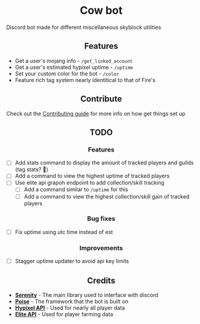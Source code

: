 <h1 align="center">
Cow bot
</h1>

Discord bot made for different miscellaneous skyblock utilities

<h2 align="center">
Features
</h2>

- Get a user's mojang info - `/get_linked_account`
- Get a user's estimated hypixel uptime - `/uptime`
- Set your custom color for the bot - `/color`
- Feature rich tag system nearly identitical to that of Fire's

<h2 align="center">
Contribute
</h2>

Check out the [Contributing guide](/CONTRIBUTING.md) for more info on how get things set up

<h2 align="center">
    TODO
</h2>

<h3 align="center">
    Features
</h3>

- [ ] Add stats command to display the amount of tracked players and guilds (tag stats? 👀)
- [ ] Add a command to view the highest uptime of tracked players
- [ ] Use elite api grapoh endpoint to add collection/skill tracking
    - [ ] Add a command similar to `/uptime` for this
    - [ ] Add a command to view the highest collection/skill gain of tracked players

<h3 align="center">
    Bug fixes
</h3>

- [ ] Fix uptime using utc time instead of est

<h3 align="center">
    Improvements
</h3>

- [ ] Stagger uptime updater to avoid api key limits

<h2 align="center">
Credits
</h2>

- **[Serenity](https://github.com/serenity-rs/serenity/)** - The main library used to interface with discord
- **[Poise](https://github.com/serenity-rs/poise)** - The framework that the bot is built on
- **[Hypixel API](https://api.hypixel.net/)** - Used for nearly all player data
- **[Elite API](https://api.elitebot.dev/)** - Used for player farming data
